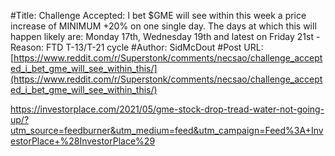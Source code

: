 #Title: Challenge Accepted: I bet $GME will see within this week a price increase of MINIMUM +20% on one single day. The days at which this will happen likely are: Monday 17th, Wednesday 19th and latest on Friday 21st - Reason: FTD T-13/T-21 cycle
#Author: SidMcDout
#Post URL: [https://www.reddit.com/r/Superstonk/comments/necsao/challenge_accepted_i_bet_gme_will_see_within_this/](https://www.reddit.com/r/Superstonk/comments/necsao/challenge_accepted_i_bet_gme_will_see_within_this/)


https://investorplace.com/2021/05/gme-stock-drop-tread-water-not-going-up/?utm_source=feedburner&utm_medium=feed&utm_campaign=Feed%3A+InvestorPlace+%28InvestorPlace%29